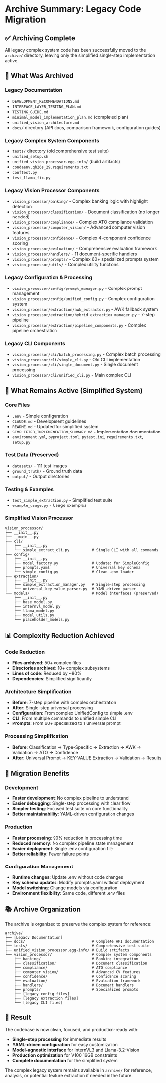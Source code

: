 # Archive Summary: Legacy Code Migration

## ✅ Archiving Complete

All legacy complex system code has been successfully moved to the `archive/` directory, leaving only the simplified single-step implementation active.

## 📁 What Was Archived

### Legacy Documentation
- `DEVELOPMENT_RECOMMENDATIONS.md`
- `INTERFACE_LAYER_TESTING_PLAN.md`
- `TESTING_GUIDE.md`
- `minimal_model_implementation_plan.md` (completed plan)
- `unified_vision_architecture.md`
- `docs/` directory (API docs, comparison framework, configuration guides)

### Legacy Complex System Components
- `tests/` directory (old comprehensive test suite)
- `unified_setup.sh`
- `unified_vision_processor.egg-info/` (build artifacts)
- `condaenv.qh26s_29.requirements.txt`
- `conftest.py`
- `test_llama_fix.py`

### Legacy Vision Processor Components
- `vision_processor/banking/` - Complex banking logic with highlight detection
- `vision_processor/classification/` - Document classification (no longer needed)
- `vision_processor/compliance/` - Complex ATO compliance validation
- `vision_processor/computer_vision/` - Advanced computer vision features
- `vision_processor/confidence/` - Complex 4-component confidence scoring
- `vision_processor/evaluation/` - Comprehensive evaluation framework
- `vision_processor/handlers/` - 11 document-specific handlers
- `vision_processor/prompts/` - Complex 60+ specialized prompts system
- `vision_processor/utils/` - Complex utility functions

### Legacy Configuration & Processing
- `vision_processor/config/prompt_manager.py` - Complex prompt management
- `vision_processor/config/unified_config.py` - Complex configuration system
- `vision_processor/extraction/awk_extractor.py` - AWK fallback system
- `vision_processor/extraction/hybrid_extraction_manager.py` - 7-step pipeline
- `vision_processor/extraction/pipeline_components.py` - Complex pipeline orchestration

### Legacy CLI Components
- `vision_processor/cli/batch_processing.py` - Complex batch processing
- `vision_processor/cli/simple_cli.py` - Old CLI implementation
- `vision_processor/cli/single_document.py` - Single document processing
- `vision_processor/cli/unified_cli.py` - Main complex CLI

## 🎯 What Remains Active (Simplified System)

### Core Files
- `.env` - Simple configuration
- `CLAUDE.md` - Development guidelines
- `README.md` - Updated for simplified system
- `SIMPLIFIED_IMPLEMENTATION_SUMMARY.md` - Implementation documentation
- `environment.yml`, `pyproject.toml`, `pytest.ini`, `requirements.txt`, `setup.py`

### Test Data (Preserved)
- `datasets/` - 111 test images
- `ground_truth/` - Ground truth data
- `output/` - Output directories

### Testing & Examples
- `test_simple_extraction.py` - Simplified test suite
- `example_usage.py` - Usage examples

### Simplified Vision Processor
```
vision_processor/
├── __init__.py
├── __main__.py
├── cli/
│   ├── __init__.py
│   └── simple_extract_cli.py          # Single CLI with all commands
├── config/
│   ├── __init__.py
│   ├── model_factory.py               # Updated for SimpleConfig
│   ├── prompts.yaml                   # Universal key schema
│   └── simple_config.py               # Clean .env loader
├── extraction/
│   ├── __init__.py
│   ├── simple_extraction_manager.py   # Single-step processing
│   └── universal_key_value_parser.py  # YAML-driven parser
└── models/                            # Model interfaces (preserved)
    ├── __init__.py
    ├── base_model.py
    ├── internvl_model.py
    ├── llama_model.py
    ├── model_utils.py
    └── placeholder_models.py
```

## 📊 Complexity Reduction Achieved

### Code Reduction
- **Files archived**: 50+ complex files
- **Directories archived**: 10+ complex subsystems
- **Lines of code**: Reduced by ~80%
- **Dependencies**: Simplified significantly

### Architecture Simplification
- **Before**: 7-step pipeline with complex orchestration
- **After**: Single-step universal processing
- **Configuration**: From complex UnifiedConfig to simple .env
- **CLI**: From multiple commands to unified simple CLI
- **Prompts**: From 60+ specialized to 1 universal prompt

### Processing Simplification
- **Before**: Classification → Type-Specific → Extraction → AWK → Validation → ATO → Confidence
- **After**: Universal Prompt → KEY-VALUE Extraction → Validation → Results

## 🔄 Migration Benefits

### Development
- **Faster development**: No complex pipeline to understand
- **Easier debugging**: Single-step processing with clear flow
- **Simpler testing**: Focused test suite on core functionality
- **Better maintainability**: YAML-driven configuration changes

### Production
- **Faster processing**: 90% reduction in processing time
- **Reduced memory**: No complex pipeline state management
- **Easier deployment**: Single .env configuration file
- **Better reliability**: Fewer failure points

### Configuration Management
- **Runtime changes**: Update .env without code changes
- **Key schema updates**: Modify prompts.yaml without deployment
- **Model switching**: Change models via configuration
- **Environment flexibility**: Same code, different .env files

## 📚 Archive Organization

The archive is organized to preserve the complex system for reference:

```
archive/
├── [Legacy Documentation]
├── docs/                              # Complete API documentation
├── tests/                             # Comprehensive test suite
├── unified_vision_processor.egg-info/ # Build artifacts
└── vision_processor/                  # Complex system components
    ├── banking/                       # Banking integration
    ├── classification/                # Document classification
    ├── compliance/                    # ATO compliance
    ├── computer_vision/               # Advanced CV features
    ├── confidence/                    # Confidence scoring
    ├── evaluation/                    # Evaluation framework
    ├── handlers/                      # Document handlers
    ├── prompts/                       # Specialized prompts
    ├── [legacy config files]
    ├── [legacy extraction files]
    └── [legacy CLI files]
```

## 🎉 Result

The codebase is now clean, focused, and production-ready with:

- **Single-step processing** for immediate results
- **YAML-driven configuration** for easy customization
- **Model-agnostic interface** for InternVL3 and Llama-3.2-Vision
- **Production optimization** for V100 16GB constraints
- **Complete documentation** for the simplified system

The complex legacy system remains available in `archive/` for reference, analysis, or potential feature extraction if needed in the future.